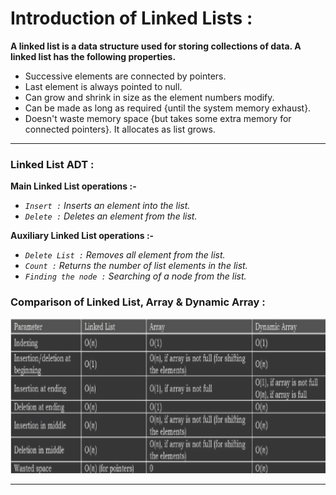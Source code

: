 # Introduction of Linked Lists :

**A linked list is a data structure used for storing collections of data. A linked list has the following properties.**

* Successive elements are connected by pointers.
* Last element is always pointed to null.
* Can grow and shrink in size as the element numbers modify.
* Can be made as long as required {until the system memory exhaust}. 
* Doesn't waste memory space {but takes some extra memory for connected pointers}. It allocates as list grows.
***

### Linked List ADT :

**Main Linked List operations :-**
* *`Insert :` Inserts an element into the list.*
* *`Delete :` Deletes an element from the list.*

**Auxiliary Linked List operations :-**
* *`Delete List :` Removes all element from the list.*
* *`Count :` Returns the number of list elements in the list.*
* *`Finding the node :` Searching of a node from the list.*

### Comparison of Linked List, Array & Dynamic Array :

![Comparison](.\img\Comparison.png)

***

